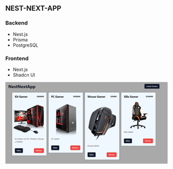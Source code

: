 ## NEST-NEXT-APP

### Backend
* Nest.js
* Prisma
* PostgreSQL

### Frontend
* Next.js
* Shadcn UI

![Imagen](https://github.com/FedeCione/nest-next-postgresql/blob/master/frontend/public/imgs/5.png)
